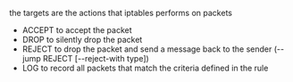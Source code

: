 the targets are the actions that iptables performs on packets 


- ACCEPT to accept the packet
- DROP to silently drop the packet 
- REJECT to drop the packet and send a message back to the sender
(--jump REJECT [--reject-with type])
- LOG to record all packets that match the criteria defined in the rule 


